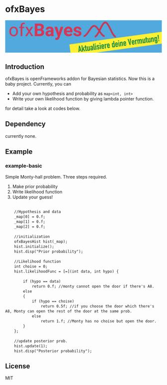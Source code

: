 # ofxBayes
![thumbnail](thumbnail.png)

## Introduction
ofxBayes is openFrameworks addon for Bayesian statistics. Now this is a baby project.
Currently, you can

- Add your own hypothesis and probability as `map<int, int>` 
- Write your own likelihood function by giving lambda pointer function.

for detail take a look at codes below.

## Dependency
currently none.

## Example


### example-basic
Simple Monty-hall problem.
Three steps required.

1. Make prior probability
2. Write likelihood function
3. Update your guess!

```[cpp]

    //Hypothesis and data
    _map[0] = 0.f;
    _map[1] = 0.f;
    _map[2] = 0.f;

    //initialization
    ofxBayesHist hist(_map);
    hist.initialize(); 
    hist.disp("Prior probability");

    //Likelihood function
    int choise = 0;
    hist.likelihoodFunc = [=](int data, int hypo) { 

        if (hypo == data)
            return 0.f; //monty cannot open the door if there's A8.
        else
        {
            if (hypo == choise)
                return 0.5f; //if you choose the door which there's A8, Monty can open the rest of the door at the same prob.
            else
                return 1.f; //Monty has no choise but open the door.
        }
    };

    //update posterior prob.
    hist.update(1);
    hist.disp("Posterior probability");
```


## License
MIT
